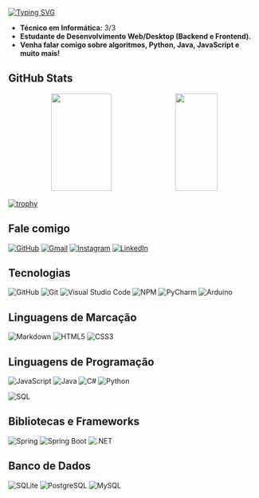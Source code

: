 
[![Typing SVG](https://readme-typing-svg.herokuapp.com/?color=007bff&size=35&center=true&vCenter=true&width=1000&lines=Ol%C3%A1%2C+meu+nome+%C3%A9+Renan+Oliveira+Nunes%3B+Sou+estudante+de+T.I+e+programador%3B+Seja+bem-vindo(a)+:0)](https://git.io/typing-svg)

- **Técnico em Informática:** 3/3
- **Estudante de Desenvolvimento Web/Desktop (Backend e Frontend).**
- **Venha falar comigo sobre algoritmos, Python, Java, JavaScript e muito mais!**
  

## GitHub Stats
<div align="center">  
  <img width="49%" height="195px" src="https://github-readme-stats.vercel.app/api?username=Renandev20&show_icons=true&count_private=true&hide_border=true&title_color=fffB&icon_color=37026B&text_color=c9d1d9&bg_color=0d1117" alt=" "/> 
  <img width="41%" height="195px" src="https://github-readme-stats.vercel.app/api/top-langs/?username=Renandev20&layout=compact&hide_border=true&title_color=fff&text_color=ffff&bg_color=0d1117" />
</div>

[![trophy](https://github-profile-trophy.vercel.app/?username=renandev20&theme=onedark)](https://github.com/ryo-ma/github-profile-trophy)

## Fale comigo
[![GitHub](https://img.shields.io/badge/GitHub-3f3f3f?style=for-the-badge&logo=github)](https://github.com/Renandev20)
[![Gmail](https://img.shields.io/badge/Gmail-3f3f3f?style=for-the-badge&logo=gmail&logoColor=red)](mailto:renanoliveiranunes398@gmail.com)
[![Instagram](https://img.shields.io/badge/Instagram-3f3f3f?style=for-the-badge&logo=instagram&logoColor=white)](https://www.instagram.com/j.renan._//)
[![LinkedIn](https://img.shields.io/badge/LinkedIn-3f3f3f?style=for-the-badge&logo=linkedin&logoColor=0A66C2)](https://www.linkedin.com/in/renan-oliveira-nunes-944aa1292/)

## Tecnologias
![GitHub](https://img.shields.io/badge/GitHub-181717?style=for-the-badge&logo=github&logoColor=white)
![Git](https://img.shields.io/badge/Git-F05032?style=for-the-badge&logo=git&logoColor=white)
![Visual Studio Code](https://img.shields.io/badge/Visual_Studio_Code-007ACC?style=for-the-badge&logo=visualstudiocode&logoColor=white)
![NPM](https://img.shields.io/badge/NPM-CB3837?style=for-the-badge&logo=npm&logoColor=white)
![PyCharm](https://img.shields.io/badge/PyCharm-000000?style=for-the-badge&logo=pycharm&logoColor=white)
![Arduino](https://img.shields.io/badge/Arduino-00979D?style=for-the-badge&logo=arduino&logoColor=white)

## Linguagens de Marcação
![Markdown](https://img.shields.io/badge/Markdown-3f3f3f?style=for-the-badge&logo=markdown)
![HTML5](https://img.shields.io/badge/HTML5-3f3f3f?style=for-the-badge&logo=html5)
![CSS3](https://img.shields.io/badge/CSS3-3f3f3f?style=for-the-badge&logo=css3&logoColor=1572B6)

## Linguagens de Programação
![JavaScript](https://img.shields.io/badge/JavaScript-3f3f3f?style=for-the-badge&logo=javascript&logoColor=F7DF1E)
![Java](https://img.shields.io/badge/Java-3f3f3f?style=for-the-badge&logo=java&logoColor=007396)
![C#](https://img.shields.io/badge/C%23-3f3f3f?style=for-the-badge&logo=csharp&logoColor=239120)
![Python](https://img.shields.io/badge/Python-3f3f3f?style=for-the-badge&logo=python&logoColor=3776AB)

![SQL](https://img.shields.io/badge/SQL-3f3f3f?style=for-the-badge&logo=microsoftsqlserver&logoColor=CC2927)


## Bibliotecas e Frameworks
![Spring](https://img.shields.io/badge/Spring-3f3f3f?style=for-the-badge&logo=spring)
![Spring Boot](https://img.shields.io/badge/Spring_Boot-3f3f3f?style=for-the-badge&logo=springboot&logoColor=239120)
![.NET](https://img.shields.io/badge/.NET-3f3f3f?style=for-the-badge&logo=dotnet&logoColor=512BD4)

## Banco de Dados
![SQLite](https://img.shields.io/badge/SQLite-3f3f3f?style=for-the-badge&logo=sqlite&logoColor=003B57)
![PostgreSQL](https://img.shields.io/badge/PostgreSQL-3f3f3f?style=for-the-badge&logo=postgresql&logoColor=336791)
![MySQL](https://img.shields.io/badge/MySQL-3f3f3f?style=for-the-badge&logo=mysql&logoColor=4479A1)





